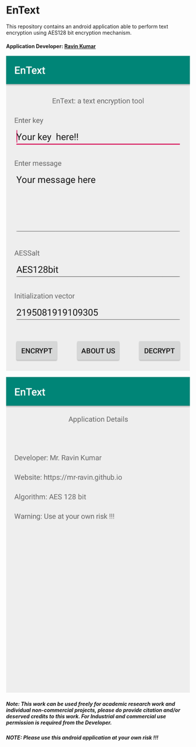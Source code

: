 # EnText
This repository contains an android application able to perform text encryption using AES128 bit encryption mechanism.

#### Application Developer: [Ravin Kumar](http://mr-ravin.github.io)

![android application view 1](https://github.com/mr-ravin/entext/blob/master/EnText.png)

![android application view 2](https://github.com/mr-ravin/entext/blob/master/EnText_aboutus.png)

##### Note: This work can be used freely for academic research work and individual non-commercial projects, please do provide citation and/or deserved credits to this work. For Industrial and commercial use permission is required from the Developer.

##### NOTE: Please use this android application at your own risk !!!
